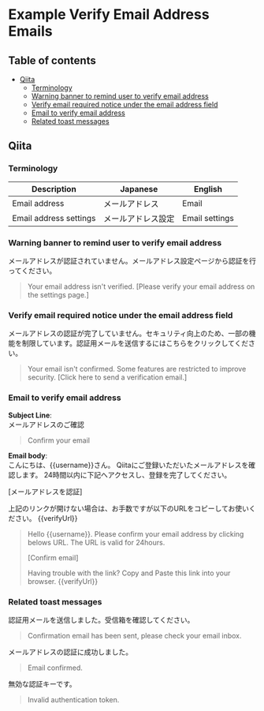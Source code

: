 # Example Verify Email Address Emails


## Table of contents <!-- omit in toc -->

* [Qiita](#qiita)
  * [Terminology](#terminology)
  * [Warning banner to remind user to verify email address](#warning-banner-to-remind-user-to-verify-email-address)
  * [Verify email required notice under the email address field](#verify-email-required-notice-under-the-email-address-field)
  * [Email to verify email address](#email-to-verify-email-address)
  * [Related toast messages](#related-toast-messages)


## Qiita


### Terminology

| Description            | Japanese           | English        |
| ---------------------- | ------------------ | -------------- |
| Email address          | メールアドレス     | Email          |
| Email address settings | メールアドレス設定 | Email settings |


### Warning banner to remind user to verify email address

メールアドレスが認証されていません。メールアドレス設定ページから認証を行ってください。

> Your email address isn't verified. [Please verify your email address on the settings page.]


### Verify email required notice under the email address field

メールアドレスの認証が完了していません。セキュリティ向上のため、一部の機能を制限しています。認証用メールを送信するにはこちらをクリックしてください。

> Your email isn't confirmed. Some features are restricted to improve security. [Click here to send a verification email.]


### Email to verify email address

**Subject Line**:  
メールアドレスのご確認

> Confirm your email

**Email body**:  
こんにちは、{{username}}さん。
Qiitaにご登録いただいたメールアドレスを確認します。
24時間以内に下記へアクセスし、登録を完了してください。

[メールアドレスを認証]

上記のリンクが開けない場合は、お手数ですが以下のURLをコピーしてお使いください。
{{verifyUrl}}

> Hello {{username}}.
> Please confirm your email address by clicking belows URL. The URL is valid for 24hours.
>
> [Confirm email]
>
> Having trouble with the link? Copy and Paste this link into your browser.
> {{verifyUrl}}


### Related toast messages

認証用メールを送信しました。受信箱を確認してください。

> Confirmation email has been sent, please check your email inbox.

メールアドレスの認証に成功しました。

> Email confirmed.

無効な認証キーです。

> Invalid authentication token.
